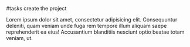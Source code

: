 #tasks
create the project

<!DOCTYPE html>
<html lang="en">
<head>
	<meta charset="UTF-8">
	<title>Document</title>
</head>
<body>
	<div class="container">
	<div>
		<div>
			<div>Lorem ipsum dolor sit amet, consectetur adipisicing elit. Consequuntur deleniti, quam veniam unde fuga rem tempore illum aliquam saepe reprehenderit ea eius! Accusantium blanditiis nesciunt optio beatae totam veniam, ut.</div>
		</div>
	</div>
	</div>
</body>
</html>